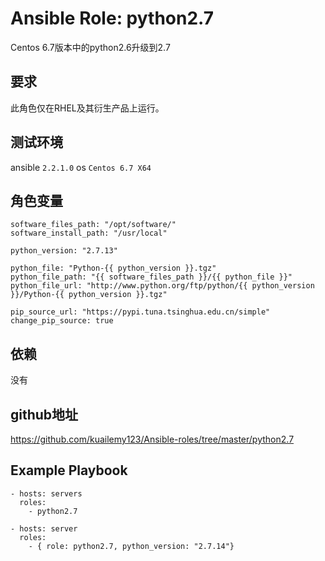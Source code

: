 # Ansible Role: python2.7

Centos 6.7版本中的python2.6升级到2.7

## 要求

此角色仅在RHEL及其衍生产品上运行。

## 测试环境

ansible `2.2.1.0`
os `Centos 6.7 X64`

## 角色变量
	software_files_path: "/opt/software/"
	software_install_path: "/usr/local"

	python_version: "2.7.13"

	python_file: "Python-{{ python_version }}.tgz"
	python_file_path: "{{ software_files_path }}/{{ python_file }}"
	python_file_url: "http://www.python.org/ftp/python/{{ python_version }}/Python-{{ python_version }}.tgz"

	pip_source_url: "https://pypi.tuna.tsinghua.edu.cn/simple"
	change_pip_source: true


## 依赖

没有

## github地址
https://github.com/kuailemy123/Ansible-roles/tree/master/python2.7

## Example Playbook

    - hosts: servers
      roles:
        - python2.7
		
	- hosts: server
      roles:
        - { role: python2.7, python_version: "2.7.14"}